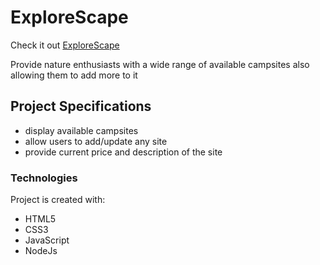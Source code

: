 # ExploreScape
Check it out 
[ExploreScape](https://yelp-camp-nl6l.onrender.com)

Provide nature enthusiasts with a wide range of available campsites also allowing them to add more to it

## Project Specifications
<ul>
 <li>display available campsites  </li>
<li> allow users to add/update any site</li>
<li>provide current price and description of the site</li>
</ul>

### Technologies
Project is created with:

- HTML5
- CSS3
- JavaScript
- NodeJs

